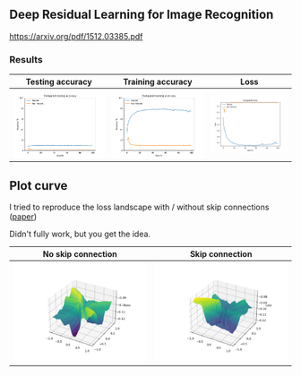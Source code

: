 ## Deep Residual Learning for Image Recognition

https://arxiv.org/pdf/1512.03385.pdf


### Results

|                 Testing accuracy                 |                 Training accuracy                 |                 Loss                 |
| :----------------------------------------------: | :-----------------------------------------------: | :----------------------------------: |
| ![](./testing_accuracy_resnet_vs_non_resnet.png) | ![](./training_accuracy_resnet_vs_non_resnet.png) | ![](./loss_resnet_vs_non_resnet.png) |


## Plot curve
I tried to reproduce the loss landscape with / without skip connections ([paper](https://arxiv.org/pdf/1712.09913)) 

Didn't fully work, but you get the idea.

|         No skip connection          |         Skip connection          |
| :---------------------------------: | :------------------------------: |
| ![](./loss_no_skip_connections.png) | ![](./loss_skip_connections.png) |

